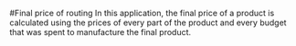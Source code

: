 #Final price of routing
In this application, the final price of a product is calculated using the prices of every part of the product and every budget that was spent to manufacture the final product.
